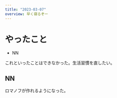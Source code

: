 ```yaml
---
title: "2023-03-07"
overview: 早く寝るぞー
---
```


# やったこと

- NN

これといったことはできなかった。生活習慣を直したい。

## NN

ロマノフが作れるようになった。
